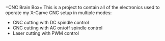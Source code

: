 =CNC Brain Box=
This is a project to contain all of the electronics used to operate my X-Carve CNC setup in multiple modes:
* CNC cutting with DC spindle control
* CNC cutting with AC on/off spindle control
* Laser cutting with PWM control
